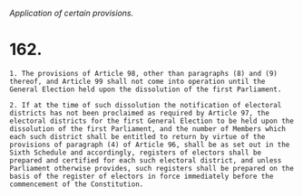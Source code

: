 *Application of certain provisions.*

# 162.

    1. The provisions of Article 98, other than paragraphs (8) and (9) thereof, and Article 99 shall not come into operation until the General Election held upon the dissolution of the first Parliament.

    2. If at the time of such dissolution the notification of electoral districts has not been proclaimed as required by Article 97, the electoral districts for the first General Election to be held upon the dissolution of the first Parliament, and the number of Members which each such district shall be entitled to return by virtue of the provisions of paragraph (4) of Article 96, shall be as set out in the Sixth Schedule and accordingly, registers of electors shall be prepared and certified for each such electoral district, and unless Parliament otherwise provides, such registers shall be prepared on the basis of the register of electors in force immediately before the commencement of the Constitution.